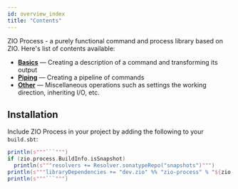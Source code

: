 ```yaml
---
id: overview_index
title: "Contents"
---
```


ZIO Process - a purely functional command and process library based on ZIO.
Here's list of contents available:

 - **[Basics](basics.md)** — Creating a description of a command and transforming its output
 - **[Piping](piping.md)** — Creating a pipeline of commands
 - **[Other](other.md)** — Miscellaneous operations such as settings the working direction, inheriting I/O, etc.

## Installation

Include ZIO Process in your project by adding the following to your `build.sbt`:

```scala mdoc:passthrough
println(s"""```""")
if (zio.process.BuildInfo.isSnapshot)
  println(s"""resolvers += Resolver.sonatypeRepo("snapshots")""")
println(s"""libraryDependencies += "dev.zio" %% "zio-process" % "${zio.process.BuildInfo.version}"""")
println(s"""```""")
```
